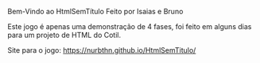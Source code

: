 Bem-Vindo ao HtmlSemTítulo
Feito por Isaias e Bruno

Este jogo é apenas uma demonstração de 4 fases, foi feito em alguns dias para um projeto de HTML do Cotil.

Site para o jogo: https://nurbthn.github.io/HtmlSemTitulo/
